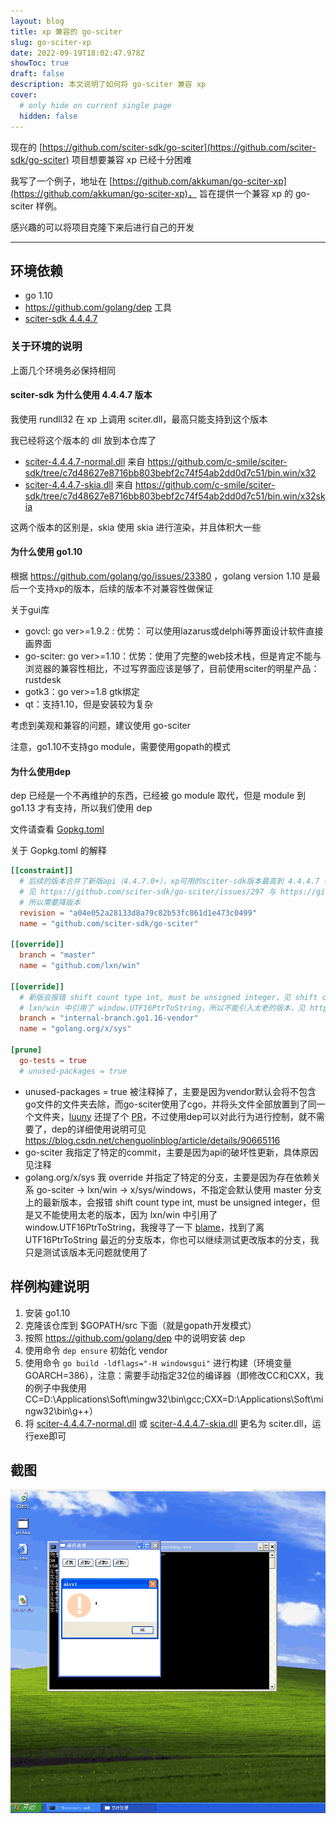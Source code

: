 ```yaml
---
layout: blog
title: xp 兼容的 go-sciter
slug: go-sciter-xp
date: 2022-09-19T18:02:47.978Z
showToc: true
draft: false
description: 本文说明了如何将 go-sciter 兼容 xp
cover:
  # only hide on current single page
  hidden: false
---
```


现在的 [https://github.com/sciter-sdk/go-sciter](https://github.com/sciter-sdk/go-sciter) 项目想要兼容 xp 已经十分困难

我写了一个例子，地址在 [https://github.com/akkuman/go-sciter-xp](https://github.com/akkuman/go-sciter-xp)， 旨在提供一个兼容 xp 的 go-sciter 样例。

感兴趣的可以将项目克隆下来后进行自己的开发

- - -

## 环境依赖

- go 1.10
- https://github.com/golang/dep 工具
- [sciter-sdk 4.4.4.7](https://github.com/c-smile/sciter-sdk/tree/c7d48627e8716bb803bebf2c74f54ab2dd0d7c51)

### 关于环境的说明

上面几个环境务必保持相同

#### sciter-sdk 为什么使用 4.4.4.7 版本

我使用 rundll32 在 xp 上调用 sciter.dll，最高只能支持到这个版本

我已经将这个版本的 dll 放到本仓库了

- [sciter-4.4.4.7-normal.dll](https://github.com/akkuman/go-sciter-xp/blob/master/sciter-4.4.4.7-normal.dll) 来自 https://github.com/c-smile/sciter-sdk/tree/c7d48627e8716bb803bebf2c74f54ab2dd0d7c51/bin.win/x32
- [sciter-4.4.4.7-skia.dll](https://github.com/akkuman/go-sciter-xp/blob/master/sciter-4.4.4.7-skia.dll) 来自 https://github.com/c-smile/sciter-sdk/tree/c7d48627e8716bb803bebf2c74f54ab2dd0d7c51/bin.win/x32skia

这两个版本的区别是，skia 使用 skia 进行渲染，并且体积大一些

#### 为什么使用 go1.10

根据 https://github.com/golang/go/issues/23380 ，golang version 1.10 是最后一个支持xp的版本，后续的版本不对兼容性做保证

关于gui库
- govcl: go ver>=1.9.2 : 优势： 可以使用lazarus或delphi等界面设计软件直接画界面
- go-sciter: go ver>=1.10：优势：使用了完整的web技术栈，但是肯定不能与浏览器的兼容性相比，不过写界面应该是够了，目前使用sciter的明星产品：rustdesk
- gotk3：go ver>=1.8 gtk绑定
- qt：支持1.10，但是安装较为复杂

考虑到美观和兼容的问题，建议使用 go-sciter

注意，go1.10不支持go module，需要使用gopath的模式

#### 为什么使用dep

dep 已经是一个不再维护的东西，已经被 go module 取代，但是 module 到 go1.13 才有支持，所以我们使用 dep

文件请查看 [Gopkg.toml](https://github.com/akkuman/go-sciter-xp/blob/master/Gopkg.toml)

关于 Gopkg.toml 的解释

```toml
[[constraint]]
  # 后续的版本合并了新版api（4.4.7.0+），xp可用的sciter-sdk版本最高到 4.4.4.7（https://github.com/c-smile/sciter-sdk/commit/c7d48627e8716bb803bebf2c74f54ab2dd0d7c51）
  # 见 https://github.com/sciter-sdk/go-sciter/issues/297 与 https://github.com/sciter-sdk/go-sciter/commit/99cd4de65a26163ff93872ef7bba888b479081dc
  # 所以需要降版本
  revision = "a04e052a28133d8a79c82b53fc861d1e473c0499"
  name = "github.com/sciter-sdk/go-sciter"

[[override]]
  branch = "master"
  name = "github.com/lxn/win"

[[override]]
  # 新版会报错 shift count type int, must be unsigned integer，见 shift count type int, must be unsigned integer
  # lxn/win 中引用了 window.UTF16PtrToString，所以不能引入太老的版本，见 https://github.com/golang/sys/blame/66a0560e4e097a54e439cdc529e28fcd0f9014e8/windows/syscall_windows.go
  branch = "internal-branch.go1.16-vendor"
  name = "golang.org/x/sys"

[prune]
  go-tests = true
  # unused-packages = true
```

- unused-packages = true 被注释掉了，主要是因为vendor默认会将不包含go文件的文件夹去除，而go-sciter使用了cgo，并将头文件全部放置到了同一个文件夹，[luuny](https://github.com/lunny) 还提了个 [PR](https://github.com/AdguardTeam/go-sciter/pull/2)，不过使用dep可以对此行为进行控制，就不需要了，dep的详细使用说明可见 https://blog.csdn.net/chenguolinblog/article/details/90665116
- go-sciter 我指定了特定的commit，主要是因为api的破坏性更新，具体原因见注释
- golang.org/x/sys 我 override 并指定了特定的分支，主要是因为存在依赖关系 go-sciter -> lxn/win -> x/sys/windows，不指定会默认使用 master 分支上的最新版本，会报错 shift count type int, must be unsigned integer，但是又不能使用太老的版本，因为 lxn/win 中引用了 window.UTF16PtrToString，我搜寻了一下 [blame](https://github.com/golang/sys/blame/66a0560e4e097a54e439cdc529e28fcd0f9014e8/windows/syscall_windows.go)，找到了离 UTF16PtrToString 最近的分支版本，你也可以继续测试更改版本的分支，我只是测试该版本无问题就使用了

## 样例构建说明

1. 安装 go1.10
2. 克隆该仓库到 $GOPATH/src 下面（就是gopath开发模式）
3. 按照 https://github.com/golang/dep 中的说明安装 dep
4. 使用命令 `dep ensure` 初始化 vendor
5. 使用命令 `go build -ldflags="-H windowsgui"` 进行构建（环境变量 GOARCH=386），注意：需要手动指定32位的编译器（即修改CC和CXX，我的例子中我使用 CC=D:\Applications\Soft\mingw32\bin\gcc;CXX=D:\Applications\Soft\mingw32\bin\g++）
6. 将 [sciter-4.4.4.7-normal.dll](sciter-4.4.4.7-normal.dll) 或 [sciter-4.4.4.7-skia.dll](sciter-4.4.4.7-skia.dll) 更名为 sciter.dll，运行exe即可

## 截图

![xp截图](https://raw.githubusercontent.com/akkuman/pic/master/img/2022/09/4215945a2983ad26d15532d9ae2e8366.png)
